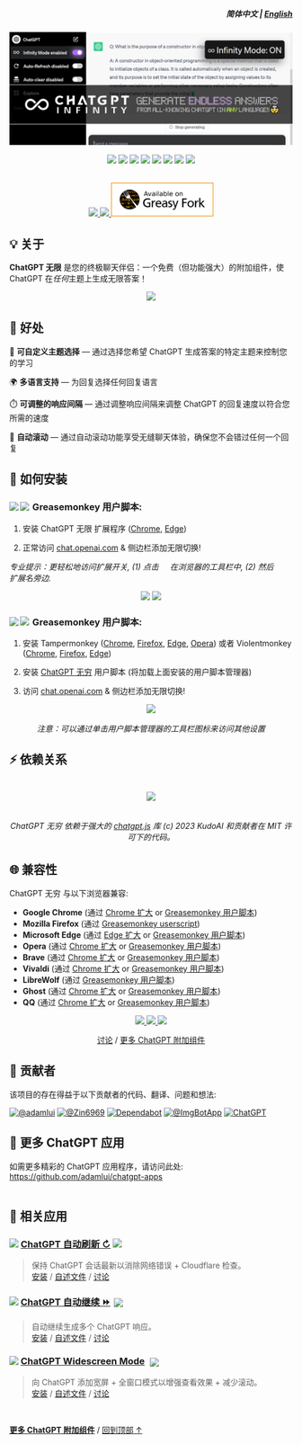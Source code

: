 <div align="right">
<h5>简体中文 | <a href="../..#readme">English</a></h5>
</div>

<img src="../../chrome/media/images/tiles/marquee-promo-tile-1400x560.png">

<p>

<div align="center">

![](https://img.shields.io/badge/安装-40,000+-2bbbd8?logo=docusign&logoColor=white&labelColor=464646&style=for-the-badge)
[![](https://img.shields.io/github/stars/adamlui/chatgpt-infinity?label=星星&logo=github&logoColor=white&labelColor=464646&color=fcf67b&style=for-the-badge)](https://github.com/adamlui/chatgpt-infinity/stargazers)
[![](https://img.shields.io/badge/许可证-MIT-fca87b.svg?logo=internetarchive&logoColor=white&labelColor=464646&style=for-the-badge)](LICENSE.md)
[![](https://img.shields.io/github/commit-activity/m/adamlui/chatgpt-infinity?label=提交&logo=github&logoColor=white&labelColor=464646&color=7bb7fc&style=for-the-badge)](https://github.com/adamlui/chatgpt-infinity/commits/main)
[![](https://img.shields.io/codefactor/grade/github/adamlui/chatgpt-infinity?label=代码质量&logo=codefactor&logoColor=white&labelColor=464646&color=b5fc7b&style=for-the-badge)](https://www.codefactor.io/repository/github/adamlui/chatgpt-infinity)
[![](https://img.shields.io/badge/供电-chatgpt.js-black?logo=gamejolt&logoColor=white&labelColor=464646&style=for-the-badge)](https://github.com/kudoai/chatgpt.js)
[![](https://img.shields.io/badge/提及于-Awesome-fc7bb7?logo=awesomelists&logoColor=white&labelColor=464646&style=for-the-badge)](https://github.com/awesome-scripts/awesome-userscripts#chatgpt)
[![](https://img.shields.io/badge/网站-https://chatgptinfinity.com-lightgrey?logo=dribbble&logoColor=white&labelColor=464646&style=for-the-badge)](https://chatgptinfinity.com)

<br>

<a href="https://chrome.chatgptinfinity.com" target="_blank">
    <img width=auto height=60 src="https://raw.githubusercontent.com/adamlui/chatgpt-infinity/main/media/images/badges/chrome-store/available-in-the-chrome-web-store-green-square-border-light-498x152.png">
</a>
<a href="https://edge.chatgptinfinity.com" target="_blank">
    <img width=auto height=60 src="https://raw.githubusercontent.com/adamlui/chatgpt-infinity/main/media/images/badges/microsoft-store/get-it-from-microsoft-blue-square-border-light-457x157.png">
</a>
<a href="https://chatgptinfinity.com/greasyfork" target="_blank">
    <img width=auto height=60 src="https://raw.githubusercontent.com/adamlui/chatgpt-infinity/main/media/images/badges/greasy-fork/available-on-greasy-fork-gold-square-border-light-816x262.png">
</a>

</div>

## 💡 关于

**ChatGPT 无限** 是您的终极聊天伴侣：一个免费（但功能强大）的附加组件，使 ChatGPT 在*任何*主题上生成无限答案！

<div align="center">

<img src="https://raw.githubusercontent.com/adamlui/chatgpt-infinity/main/media/images/screenshots/infinity-mode-on-ss-zoomed-out.png">

</div>

## 💊 好处

🧠 **可自定义主题选择** — 通过选择您希望 ChatGPT 生成答案的特定主题来控制您的学习

🌍 **多语言支持** — 为回复选择任何回复语言

⏱️ **可调整的响应间隔** — 通过调整响应间隔来调整 ChatGPT 的回复速度以符合您所需的速度

📜 **自动滚动** — 通过自动滚动功能享受无缝聊天体验，确保您不会错过任何一个回复

## 🚀 如何安装

### <img style="margin: 0 2px -0.065rem 0" height=17 src="https://i.imgur.com/SATGr8j.png"><img style="margin: 0 2px -0.035rem 1px" height=17.5 src="https://i.imgur.com/wcCg3al.png"> Greasemonkey 用户脚本:

1. 安装 ChatGPT 无限 扩展程序 ([Chrome](https://chrome.chatgptinfinity.com), [Edge](https://edge.chatgptinfinity.com))

2. 正常访问 [chat.openai.com](https://chat.openai.com) & 侧边栏添加无限切换!

*专业提示：更轻松地访问扩展开关, (1) 点击 <img height=12 width=12 src="https://user-images.githubusercontent.com/10906554/232301021-9fd8a67a-8911-4dd1-8455-2eb3757428b9.png"> 在浏览器的工具栏中, (2) 然后 <img height=12 width=12 src="https://user-images.githubusercontent.com/10906554/232302439-45d547e5-f96e-464d-ab43-da9c028caf10.png"> 扩展名旁边.*

<div align="center">

<img width=268 src="https://raw.githubusercontent.com/adamlui/chatgpt-infinity/main/media/images/screenshots/chrome-extension-pin-instructions.png">
<img width=268 src="https://raw.githubusercontent.com/adamlui/chatgpt-infinity/main/media/images/screenshots/zh-cn/chrome-extension-menu.png">

</div>

### <img style="margin: 0 2px -0.065rem 0" height=17 src="https://i.imgur.com/SATGr8j.png"><img style="margin: 0 2px -0.035rem 1px" height=17.5 src="https://i.imgur.com/wcCg3al.png"> Greasemonkey 用户脚本:

1. 安装 Tampermonkey ([Chrome](https://chrome.google.com/webstore/detail/tampermonkey/dhdgffkkebhmkfjojejmpbldmpobfkfo), [Firefox](https://addons.mozilla.org/firefox/addon/tampermonkey/), [Edge](https://microsoftedge.microsoft.com/addons/detail/tampermonkey/iikmkjmpaadaobahmlepeloendndfphd), [Opera](https://addons.opera.com/extensions/details/tampermonkey-beta/)) 或者 Violentmonkey ([Chrome](https://chrome.google.com/webstore/detail/violent-monkey/jinjaccalgkegednnccohejagnlnfdag), [Firefox](https://addons.mozilla.org/firefox/addon/violentmonkey/), [Edge](https://microsoftedge.microsoft.com/addons/detail/violentmonkey/eeagobfjdenkkddmbclomhiblgggliao))

2. 安装 [ChatGPT 无穷](https://chatgptinfinity.com/greasyfork) 用户脚本 (将加载上面安装的用户脚本管理器)

3. 访问 [chat.openai.com](https://chat.openai.com) & 侧边栏添加无限切换!

<div align="center">

<img src="https://raw.githubusercontent.com/adamlui/chatgpt-infinity/main/media/images/screenshots/zh-cn/infinity-mode-toggle.jpg">

<p>

*注意：可以通过单击用户脚本管理器的工具栏图标来访问其他设置*

</div>

## ⚡ 依赖关系

<h6>
<div align="center">
<br>

<a href="https://chatgpt.js.org/#/zh-cn/">
    <picture>
        <source type="image/png" media="(prefers-color-scheme: dark)" srcset="https://raw.githubusercontent.com/kudoai/chatgpt.js/main/media/images/chatgpt.js-logo-dark-mode-5995x619.png">
        <img width=546 src="https://raw.githubusercontent.com/kudoai/chatgpt.js/main/media/images/chatgpt.js-logo-light-mode-5995x619.png">
    </picture>
</a>
<br><br>

ChatGPT 无穷 依赖于强大的 [chatgpt.js](https://github.com/kudoai/chatgpt.js) 库 (c) 2023 KudoAI 和贡献者在 MIT 许可下的代码。

</div>
</h6>

## 🌐 兼容性

ChatGPT 无穷 与以下浏览器兼容:

- **Google Chrome** (通过 [Chrome 扩大](https://chrome.chatgptinfinity.com) or [Greasemonkey 用户脚本](https://chatgptinfinity.com/greasyfork))
- **Mozilla Firefox** (通过 [Greasemonkey userscript](https://chatgptinfinity.com/greasyfork))
- **Microsoft Edge** (通过 [Edge 扩大](https://edge.chatgptinfinity.com) or [Greasemonkey 用户脚本](https://chatgptinfinity.com/greasyfork))
- **Opera** (通过 [Chrome 扩大](https://chrome.chatgptinfinity.com) or [Greasemonkey 用户脚本](https://chatgptinfinity.com/greasyfork))
- **Brave** (通过 [Chrome 扩大](https://chrome.chatgptinfinity.com) or [Greasemonkey 用户脚本](https://chatgptinfinity.com/greasyfork))
- **Vivaldi** (通过 [Chrome 扩大](https://chrome.chatgptinfinity.com) or [Greasemonkey 用户脚本](https://chatgptinfinity.com/greasyfork))
- **LibreWolf** (通过 [Greasemonkey 用户脚本](https://chatgptinfinity.com/greasyfork))
- **Ghost** (通过 [Chrome 扩大](https://chrome.chatgptinfinity.com) or [Greasemonkey 用户脚本](https://chatgptinfinity.com/greasyfork))
- **QQ** (通过 [Chrome 扩大](https://chrome.chatgptinfinity.com) or [Greasemonkey 用户脚本](https://chatgptinfinity.com/greasyfork))

<div align="center">

<a href="https://chrome.chatgptinfinity.com">
    <img height=65 src="https://raw.githubusercontent.com/adamlui/chatgpt-infinity/main/media/images/buttons/add-to-chrome-button.png">
</a>
<a href="https://edge.chatgptinfinity.com">
    <img height=65 src="https://raw.githubusercontent.com/adamlui/chatgpt-infinity/main/media/images/buttons/add-to-edge-button.png">
</a>
<a href="https://chatgptinfinity.com/greasyfork">
    <img height=65 src="https://raw.githubusercontent.com/adamlui/chatgpt-infinity/main/media/images/buttons/add-userscript-button.png">
</a>

<br>

[讨论](https://chatgptinfinity.com/discuss) / 
[更多 ChatGPT 附加组件](https://github.com/adamlui/chatgpt-apps)

</div>

## 🧠 贡献者

该项目的存在得益于以下贡献者的代码、翻译、问题和想法:

[![](https://images.weserv.nl/?url=https://avatars.githubusercontent.com/u/10906554?first-contrib=2023.04.28&h=50&w=50&mask=circle&maxage=7d "@adamlui")](https://github.com/adamlui)
[![](https://images.weserv.nl/?url=https://avatars.githubusercontent.com/u/131989355?first-contrib=2023.04.30-doc-translations&h=50&w=50&mask=circle&maxage=7d "@Zin6969")](https://github.com/Zin6969)
[![](https://images.weserv.nl/?url=https://avatars.githubusercontent.com/in/29110&h=50&w=50&mask=circle&maxage=7d "Dependabot")](https://github.com/dependabot)
[![](https://images.weserv.nl/?url=https://avatars.githubusercontent.com/u/31427850?h=50&w=50&mask=circle&maxage=7d "@ImgBotApp")](https://github.com/ImgBotApp)
[![](https://images.weserv.nl/?url=https://i.imgur.com/tNyIPmG.jpg?h=50&w=50&mask=circle&maxage=7d "ChatGPT")](https://chat.openai.com)

## 🤖 更多 ChatGPT 应用

如需更多精彩的 ChatGPT 应用程序，请访问此处: https://github.com/adamlui/chatgpt-apps
<br><br>

## 📜 相关应用

### <picture><source media="(prefers-color-scheme: dark)" srcset="https://i.imgur.com/RduASbD.png"><img width=16 src="https://raw.githubusercontent.com/adamlui/chatgpt-userscripts/main/media/icons/openai-favicon64.png"></picture> [ChatGPT 自动刷新 ↻](https://github.chatgptautorefresh.com) <a href="https://github.com/awesome-scripts/awesome-userscripts#chatgpt"><img src="https://awesome.re/mentioned-badge.svg"></a>

> 保持 ChatGPT 会话最新以消除网络错误 + Cloudflare 检查。
<br>[安装](https://github.chatgptautorefresh.com/tree/main/docs/zh-cn#-如何安装) / 
[自述文件](https://github.chatgptautorefresh.com/tree/main/docs/zh-cn#readme) / 
[讨论](https://chatgptautorefresh.com/discuss)

### <picture><source media="(prefers-color-scheme: dark)" srcset="https://i.imgur.com/RduASbD.png"><img width=16 src="https://raw.githubusercontent.com/adamlui/chatgpt-userscripts/main/media/icons/openai-favicon64.png"></picture> [ChatGPT 自动继续 ⏩](https://github.chatgptautocontinue.com) <a href="https://github.com/awesome-scripts/awesome-userscripts#chatgpt"><img src="https://awesome.re/mentioned-badge.svg" style="margin:0 0 -3px 3px"></a>

> 自动继续生成多个 ChatGPT 响应。<br>
[安装](https://github.chatgptautocontinue.com/tree/main/docs/zh-cn#-如何安装) / 
[自述文件](https://github.chatgptautocontinue.com/tree/main/docs/zh-cn#readme) / 
[讨论](https://chatgptautocontinue.com/discuss)

### <img width=17 style="margin-bottom:-1px" src="https://raw.githubusercontent.com/adamlui/chatgpt-widescreen/main/media/images/icons/widescreen-robot-emoji/icon32.png"> [ChatGPT Widescreen Mode](https://github.chatgptwidescreen.com) <img src="https://raw.githubusercontent.com/adamlui/chatgpt-widescreen/main/media/images/badges/product-hunt/product-of-the-week-2-larger-centered-rounded-light.svg" style="width: auto; height: 24px; margin:0 0 -4px 5px;" width="auto" height="24" />

> 向 ChatGPT 添加宽屏 + 全窗口模式以增强查看效果 + 减少滚动。
<br>[安装](https://github.chatgptwidescreen.com/tree/main/docs/zh-cn#-如何安装) / 
[自述文件](https://github.chatgptwidescreen.com/tree/main/docs/zh-cn#readme) / 
[讨论](https://chatgptwidescreen.com/discuss)

<img height=6px width="100%" src="https://raw.githubusercontent.com/andreasbm/readme/master/assets/lines/aqua.png">
  
<a href="https://github.com/adamlui/chatgpt-apps">**更多 ChatGPT 附加组件**</a> / 
<a href="#">回到顶部 ↑</a>
